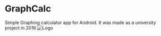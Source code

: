 # GraphCalc
Simple Graphing calculator app for Android. It was made as a university project in 2016
![Logo]()
